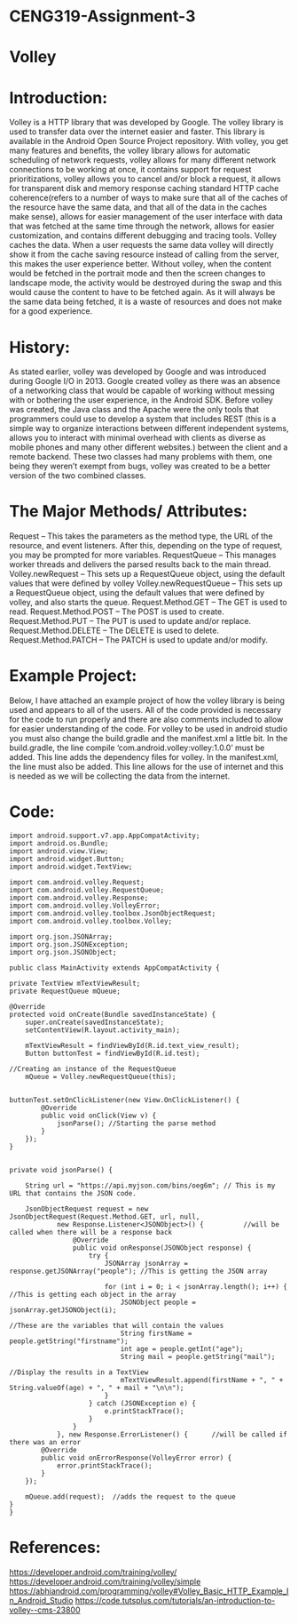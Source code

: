 # CENG319-Assignment-3

# Volley
# Introduction:
Volley is a HTTP library that was developed by Google. The volley library is used to transfer data over the internet easier and faster. This library is available in the Android Open Source Project repository. 
With volley, you get many features and benefits, the volley library allows for automatic scheduling of network requests, volley allows for many different network connections to be working at once, it contains support for request prioritizations, volley allows you to cancel and/or block a request, it allows for transparent disk and memory response caching standard HTTP cache coherence(refers to a number of ways to make sure that all of the caches of the resource have the same data, and that all of the data in the caches make sense), allows for easier management of the user interface with data that was fetched at the same time through the network, allows for easier customization, and contains different debugging and tracing tools.
Volley caches the data. When a user requests the same data volley will directly show it from the cache saving resource instead of calling from the server, this makes the user experience better. Without volley, when the content would be fetched in the portrait mode and then the screen changes to landscape mode, the activity would be destroyed during the swap and this would cause the content to have to be fetched again. As it will always be the same data being fetched, it is a waste of resources and does not make for a good experience.

# History:
As stated earlier, volley was developed by Google and was introduced during Google I/O in 2013.  Google created volley as there was an absence of a networking class that would be capable of working without messing with or bothering the user experience, in the Android SDK. 
Before volley was created, the Java class and the Apache were the only tools that programmers could use to develop a system that includes REST (this is a simple way to organize interactions between different independent systems, allows you to interact with minimal overhead with clients as diverse as mobile phones and many other different websites.) between the client and a remote backend. These two classes had many problems with them, one being they weren’t exempt from bugs, volley was created to be a better version of the two combined classes.

# The Major Methods/ Attributes:
Request – This takes the parameters as the method type, the URL of the resource, and event listeners. After this, depending on the type of request, you may be prompted for more variables.
RequestQueue – This manages worker threads and delivers the parsed results back to the main thread.
Volley.newRequest – This sets up a RequestQueue object, using the default values that were defined by volley
Volley.newRequestQueue – This sets up a RequestQueue object, using the default values that were defined by volley, and also starts the queue.
Request.Method.GET – The GET is used to read.
Request.Method.POST – The POST is used to create.
Request.Method.PUT – The PUT is used to update and/or replace.
Request.Method.DELETE – The DELETE is used to delete.
Request.Method.PATCH – The PATCH is used to update and/or modify.

# Example Project:
Below, I have attached an example project of how the volley library is being used and appears to all of the users. All of the code provided is necessary for the code to run properly and there are also comments included to allow for easier understanding of the code.
For volley to be used in android studio you must also change the build.gradle and the manifest.xml a little bit. In the build.gradle, the line compile ‘com.android.volley:volley:1.0.0’ must be added. This line adds the dependency files for volley. In the manifest.xml, the line <uses-permission android:name=”android.permission.INTERNET” /> must also be added. This line allows for the use of internet and this is needed as we will be collecting the data from the internet.

# Code:
    import android.support.v7.app.AppCompatActivity;
    import android.os.Bundle;
    import android.view.View;
    import android.widget.Button;
    import android.widget.TextView;
 
    import com.android.volley.Request;
    import com.android.volley.RequestQueue;
    import com.android.volley.Response;
    import com.android.volley.VolleyError;
    import com.android.volley.toolbox.JsonObjectRequest;
    import com.android.volley.toolbox.Volley;
 
    import org.json.JSONArray;
    import org.json.JSONException;
    import org.json.JSONObject;
 
    public class MainActivity extends AppCompatActivity {
   
    private TextView mTextViewResult;
    private RequestQueue mQueue;
 
    @Override
    protected void onCreate(Bundle savedInstanceState) {
        super.onCreate(savedInstanceState);
        setContentView(R.layout.activity_main);
 
        mTextViewResult = findViewById(R.id.text_view_result);
        Button buttonTest = findViewById(R.id.test);
 
    //Creating an instance of the RequestQueue
        mQueue = Volley.newRequestQueue(this);

        
    buttonTest.setOnClickListener(new View.OnClickListener() {
            @Override
            public void onClick(View v) {
                jsonParse(); //Starting the parse method
            }
        });
    }
 
    
    private void jsonParse() {
 
        String url = "https://api.myjson.com/bins/oeg6m"; // This is my URL that contains the JSON code.
 
        JsonObjectRequest request = new JsonObjectRequest(Request.Method.GET, url, null,
                new Response.Listener<JSONObject>() {          //will be called when there will be a response back
                    @Override
                    public void onResponse(JSONObject response) {
                        try {
                            JSONArray jsonArray = response.getJSONArray("people"); //This is getting the JSON array
 
                            for (int i = 0; i < jsonArray.length(); i++) {    //This is getting each object in the array
                                JSONObject people = jsonArray.getJSONObject(i);
 
    //These are the variables that will contain the values
                                String firstName = people.getString("firstname");
                                int age = people.getInt("age");
                                String mail = people.getString("mail");
 
    //Display the results in a TextView
                                mTextViewResult.append(firstName + ", " + String.valueOf(age) + ", " + mail + "\n\n"); 
                            }
                        } catch (JSONException e) {
                            e.printStackTrace();
                        }
                    }
                }, new Response.ErrorListener() {      //will be called if there was an error
            @Override
            public void onErrorResponse(VolleyError error) {
                error.printStackTrace();
            }
        });
 
        mQueue.add(request);  //adds the request to the queue
    }
    }

# References:
https://developer.android.com/training/volley/ 
https://developer.android.com/training/volley/simple 
https://abhiandroid.com/programming/volley#Volley_Basic_HTTP_Example_In_Android_Studio 
https://code.tutsplus.com/tutorials/an-introduction-to-volley--cms-23800 
